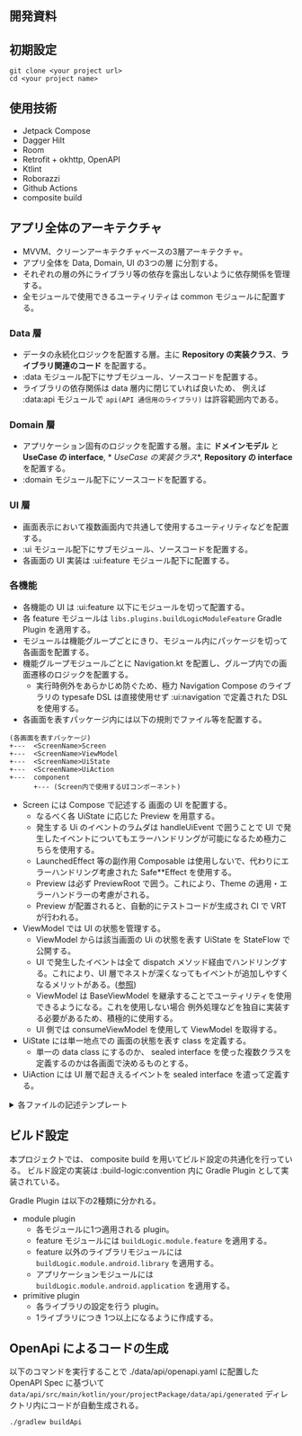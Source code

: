 # <your project name>

## 開発資料

## 初期設定

```shell
git clone <your project url>
cd <your project name>
```

## 使用技術

- Jetpack Compose
- Dagger Hilt
- Room
- Retrofit + okhttp, OpenAPI
- Ktlint
- Roborazzi
- Github Actions
- composite build

## アプリ全体のアーキテクチャ

- MVVM、クリーンアーキテクチャベースの3層アーキテクチャ。
- アプリ全体を Data, Domain, UI の3つの層 に分割する。
- それぞれの層の外にライブラリ等の依存を露出しないように依存関係を管理する。
- 全モジュールで使用できるユーティリティは common モジュールに配置する。

### Data 層

- データの永続化ロジックを配置する層。主に **Repository の実装クラス**、**ライブラリ関連のコード**
  を配置する。
- :data モジュール配下にサブモジュール、ソースコードを配置する。
- ライブラリの依存関係は data 層内に閉じていれば良いため、 例えば :data:api モジュールで
  `api(API 通信用のライブラリ)` は許容範囲内である。

### Domain 層

- アプリケーション固有のロジックを配置する層。主に **ドメインモデル** と **UseCase の interface**, *
  *UseCase の実装クラス**, **Repository の interface** を配置する。
- :domain モジュール配下にソースコードを配置する。

### UI 層

- 画面表示において複数画面内で共通して使用するユーティリティなどを配置する。
- :ui モジュール配下にサブモジュール、ソースコードを配置する。
- 各画面の UI 実装は :ui:feature モジュール配下に配置する。

### 各機能

- 各機能の UI は :ui:feature 以下にモジュールを切って配置する。
- 各 feature モジュールは `libs.plugins.buildLogicModuleFeature` Gradle Plugin を適用する。
- モジュールは機能グループごとにきり、モジュール内にパッケージを切って各画面を配置する。
- 機能グループモジュールごとに Navigation.kt を配置し、グループ内での画面遷移のロジックを配置する。
    - 実行時例外をあらかじめ防ぐため、極力 Navigation Compose のライブラリの typesafe DSL
      は直接使用せず :ui:navigation で定義された DSL を使用する。
- 各画面を表すパッケージ内には以下の規則でファイル等を配置する。

```
(各画面を表すパッケージ)
+---  <ScreenName>Screen
+---  <ScreenName>ViewModel
+---  <ScreenName>UiState
+---  <ScreenName>UiAction
+---  component
      +--- (Screen内で使用するUIコンポーネント)
```

- Screen には Compose で記述する 画面の UI を配置する。
    - なるべく各 UiState に応じた Preview を用意する。
    - 発生する Ui のイベントのラムダは handleUiEvent で囲うことで UI
      で発生したイベントについてもエラーハンドリングが可能になるため極力こちらを使用する。
    - LaunchedEffect 等の副作用 Composable は使用しないで、代わりにエラーハンドリング考慮された
      Safe**Effect を使用する。
    - Preview は必ず PreviewRoot で囲う。これにより、Theme の適用・エラーハンドラーの考慮がされる。
    - Preview が配置されると、自動的にテストコードが生成され CI で VRT が行われる。
- ViewModel では UI の状態を管理する。
    - ViewModel からは該当画面の Ui の状態を表す UiState を StateFlow で公開する。
    - UI で発生したイベントは全て dispatch メソッド経由でハンドリングする。これにより、UI
      層でネストが深くなってもイベントが追加しやすくなるメリットがある。([参照](https://engineering.teknasyon.com/stop-passing-event-ui-action-callbacks-in-jetpack-compose-a4143621c365))
    - ViewModel は BaseViewModel を継承することでユーティリティを使用できるようになる。これを使用しない場合
      例外処理などを独自に実装する必要があるため、積極的に使用する。
    - UI 側では consumeViewModel を使用して ViewModel を取得する。
- UiState には単一地点での 画面の状態を表す class を定義する。
    - 単一の data class にするのか、 sealed interface を使った複数クラスを定義するのかは各画面で決めるものとする。
- UiAction には UI 層で起きえるイベントを sealed interface を遣って定義する。

<details>
<summary>各ファイルの記述テンプレート</summary>

<details>
<summary>Screen</summary>

```kt
@Composable
internal fun HogeScreen(
    modifier: Modifier = Modifier,
    viewModel: HogeViewModel = hiltViewModel(),
) {
    val (uiState, dispatch) = consumeViewModel(viewModel)

    HogeScreen(
        uiState = uiState,
        dispatch = dispatch,
        modifier = modifier,
    )
}

@Composable
internal fun HogeScreen(
    uiState: HogeUiState,
    dispatch: Dispatch<HogeUiAction>,
    modifier: Modifier = Modifier,
) {
    TODO()
}

private class HogeUiStatePreviewParameters : ValuesPreviewParameterProvider<HogeUiState>(
    HogeUiState.InitialLoading,
    HogeUiState.Success(...
),
    HogeUiState.Error(...),
)

@Preview
@Composable
private fun HogeUiStatePreview(
    @PreviewParameter(HogeUiStatePreviewParameters::class)
    uiState: HogeUiState,
) = PreviewRoot {
    HogeScreen(
        uiState = uiState,
        dispatch = {},
    )
}
```

</details>
<details>
<summary>ViewModel</summary>

```kt
@HiltViewModel
internal class HogeViewModel @Inject constructor(
    appExceptionStateHolder: ApplicationErrorStateHolder,
) : BaseViewModel<HogeUiState, HogeUiAction>(appExceptionStateHolder) {
    private val _uiState = MutableStateFlow<HogeUiState>(HogeUiState.InitialLoading)
    override val uiState = _uiState.asStateFlow()

    override fun dispatch(action: HogeUiAction) = when (action) {
        is HogeUiAction.OnFuga -> onFuga()
        is HogeUiAction.OnPiyo -> onPiyo()
    }

    fun onFuga() {
        TODO()
    }

    fun onPiyo() {
        TODO()
    }
}
```

</details>
<details>
<summary>UiState</summary>

```kt
internal sealed interface HogeUiState {
    data object InitialLoading : HogeUiState
    data class Error(val data: Int) : HogeUiState
    data class Success(val message: String) : HogeUiState
}
```

</details>
<details>
<summary>UiAction</summary>

```kt
internal sealed interface HogeUiAction {
    data object OnFuga : HogeUiAction
    data class OnPiyo(val arg: String) : HogeUiAction
}
```

</details>

</details>

## ビルド設定

本プロジェクトでは、 composite build を用いてビルド設定の共通化を行っている。
ビルド設定の実装は :build-logic:convention 内に Gradle Plugin として実装されている。

Gradle Plugin は以下の2種類に分かれる。

- module plugin
    - 各モジュールに1つ適用される plugin。
    - feature モジュールには `buildLogic.module.feature` を適用する。
    - feature 以外のライブラリモジュールには `buildLogic.module.android.library` を適用する。
    - アプリケーションモジュールには `buildLogic.module.android.application` を適用する。
- primitive plugin
    - 各ライブラリの設定を行う plugin。
    - 1ライブラリにつき 1つ以上になるように作成する。

## OpenApi によるコードの生成

以下のコマンドを実行することで ./data/api/openapi.yaml に配置した OpenAPI Spec に基づいて
`data/api/src/main/kotlin/your/projectPackage/data/api/generated` ディレクトリ内にコードが自動生成される。

```shell
./gradlew buildApi
```
